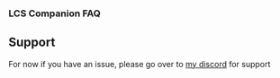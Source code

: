 ### LCS Companion FAQ

## Support
For now if you have an issue, please go over to [my discord](https://discord.gg/zjcQhv8) for support
